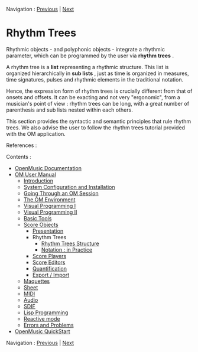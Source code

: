 Navigation : [Previous](Polyphonic "page précédente\(Polyphonic
Objects\)") | [Next](RT1 "Next\(Rhythm Trees
Structure\)")

# Rhythm Trees

Rhythmic objects - and polyphonic objects - integrate a rhythmic parameter,
which can be programmed by the user via  **rhythm trees** .

A rhythm tree is a  **list** representing a rhythmic structure. This list is
organized hierarchically in  **sub lists** , just as time is organized in
measures, time signatures, pulses and rhythmic elements in the traditional
notation.

Hence, the expression form of rhythm trees is crucially different from that of
onsets and offsets. It can be exacting and not very "ergonomic", from a
musician's point of view : rhythm trees can be long, with a great number of
parenthesis and sub lists nested within each others.

This section provides the syntactic and semantic principles that rule rhythm
trees. We also advise the user to follow the rhythm trees tutorial provided
with the OM application.

References :

Contents :

  * [OpenMusic Documentation](OM-Documentation)
  * [OM User Manual](OM-User-Manual)
    * [Introduction](00-Contents)
    * [System Configuration and Installation](Installation)
    * [Going Through an OM Session](Goingthrough)
    * [The OM Environment](Environment)
    * [Visual Programming I](BasicVisualProgramming)
    * [Visual Programming II](AdvancedVisualProgramming)
    * [Basic Tools](BasicObjects)
    * [Score Objects](ScoreObjects)
      * [Presentation](Score-Objects-Intro)
      * Rhythm Trees
        * [Rhythm Trees Structure](RT1)
        * [Notation : in Practice](RT2)
      * [Score Players](ScorePlayer)
      * [Score Editors](ScoreEditors)
      * [Quantification](Quantification)
      * [Export / Import](ImportExport)
    * [Maquettes](Maquettes)
    * [Sheet](Sheet)
    * [MIDI](MIDI)
    * [Audio](Audio)
    * [SDIF](SDIF)
    * [Lisp Programming](Lisp)
    * [Reactive mode](Reactive)
    * [Errors and Problems](errors)
  * [OpenMusic QuickStart](QuickStart-Chapters)

Navigation : [Previous](Polyphonic "page précédente\(Polyphonic
Objects\)") | [Next](RT1 "Next\(Rhythm Trees
Structure\)")

